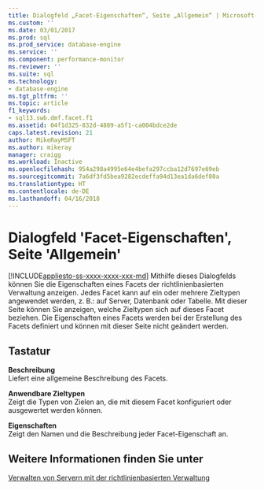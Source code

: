 ```yaml
---
title: Dialogfeld „Facet-Eigenschaften“, Seite „Allgemein“ | Microsoft-Dokumentation
ms.custom: ''
ms.date: 03/01/2017
ms.prod: sql
ms.prod_service: database-engine
ms.service: ''
ms.component: performance-monitor
ms.reviewer: ''
ms.suite: sql
ms.technology:
- database-engine
ms.tgt_pltfrm: ''
ms.topic: article
f1_keywords:
- sql13.swb.dmf.facet.f1
ms.assetid: 04f1d325-832d-4889-a5f1-ca004bdce2de
caps.latest.revision: 21
author: MikeRayMSFT
ms.author: mikeray
manager: craigg
ms.workload: Inactive
ms.openlocfilehash: 954a298a4995e64e4befa297ccba12d7697e69eb
ms.sourcegitcommit: 7a6df3fd5bea9282ecdeffa94d13ea1da6def80a
ms.translationtype: HT
ms.contentlocale: de-DE
ms.lasthandoff: 04/16/2018
---
```

# <a name="facet-properties-dialog-box-general-page"></a>Dialogfeld 'Facet-Eigenschaften', Seite 'Allgemein'
[!INCLUDE[appliesto-ss-xxxx-xxxx-xxx-md](../../includes/appliesto-ss-xxxx-xxxx-xxx-md.md)]
  Mithilfe dieses Dialogfelds können Sie die Eigenschaften eines Facets der richtlinienbasierten Verwaltung anzeigen. Jedes Facet kann auf ein oder mehrere Zieltypen angewendet werden, z. B.: auf Server, Datenbank oder Tabelle. Mit dieser Seite können Sie anzeigen, welche Zieltypen sich auf dieses Facet beziehen. Die Eigenschaften eines Facets werden bei der Erstellung des Facets definiert und können mit dieser Seite nicht geändert werden.  
  
## <a name="options"></a>Tastatur  
 **Beschreibung**  
 Liefert eine allgemeine Beschreibung des Facets.  
  
 **Anwendbare Zieltypen**  
 Zeigt die Typen von Zielen an, die mit diesem Facet konfiguriert oder ausgewertet werden können.  
  
 **Eigenschaften**  
 Zeigt den Namen und die Beschreibung jeder Facet-Eigenschaft an.  
  
## <a name="see-also"></a>Weitere Informationen finden Sie unter  
 [Verwalten von Servern mit der richtlinienbasierten Verwaltung](../../relational-databases/policy-based-management/administer-servers-by-using-policy-based-management.md)  
  
  
